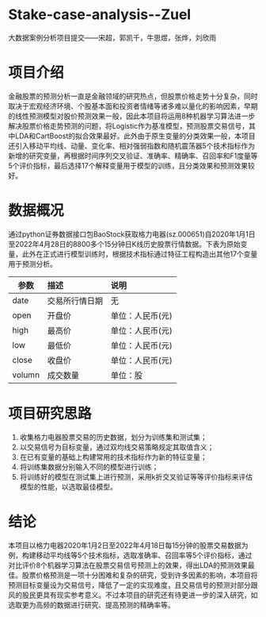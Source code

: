 # Stake-case-analysis--Zuel
大数据案例分析项目提交——宋超，郭凯千，牛思煜，张烨，刘欣雨
# 项目介绍

金融股票的预测分析一直是金融领域的研究热点，但股票价格走势十分复杂，同时取决于宏观经济环境、个股基本面和投资者情绪等诸多难以量化的影响因素，早期的线性预测模型对股价预测效果一般，因此本项目将运用8种机器学习算法进一步解决股票价格走势预测的问题，将Logistic作为基准模型，预测股票交易信号，其中LDA和CartBoost的拟合效果最好。此外由于原生变量的分类效果一般，本项目还引入移动平均线、动量、变化率、相对强弱指数和随机震荡器5个技术指标作为新增的研究变量，再根据时间序列交叉验证、准确率、精确率、召回率和F1度量等5个评价指标，最后选择17个解释变量用于模型的训练，且分类效果和预测效果较好。

# 数据概况

通过python证券数据接口包BaoStock获取格力电器(sz.000651)自2020年1月1日至2022年4月28日的8800多个15分钟日K线历史股票行情数据。下表为原始变量，此外在正式进行模型训练时，根据技术指标通过特征工程构造出其他17个变量用于预测分析。

| 参数   | 描述           | 说明             |
| ------ | :------------- | :--------------- |
| date   | 交易所行情日期 | 无               |
| open   | 开盘价         | 单位：人民币(元) |
| high   | 最高价         | 单位：人民币(元) |
| low    | 最低价         | 单位：人民币(元) |
| close  | 收盘价         | 单位：人民币(元) |
| volumn | 成交数量       | 单位：股         |

# 项目研究思路

1. 收集格力电器股票交易的历史数据，划分为训练集和测试集；
2. 以交易信号为目标变量，通过双均线交易策略规定其取值含义；
3. 在已有变量的基础上构建常用的技术指标作为新的特征变量；
4. 将训练集数据分别输入不同的模型进行训练；
5. 将训练好的模型在测试集上进行预测，采用k折交叉验证等等评价指标来评估模型的性能，以选取最佳模型。

# 结论

本项目以格力电器2020年1月2日至2022年4月18日每15分钟的股票交易数据为例，构建移动平均线等5个技术指标，选取准确率、召回率等5个评价指标，通过对比评价8个机器学习算法在股票交易信号预测上的效果，得出LDA的预测效果最佳。股票价格预测是一项十分困难和复杂的研究，受到许多因素的影响，本项目将预测目标变量设为交易信号，降低了一定的实现难度，且交易信号的预测对部分跟风的股民更具有现实参考意义。不过本项目的研究还有待更进一步的深入研究，如选取更为高频的数据进行研究、提高预测的精确率等。
